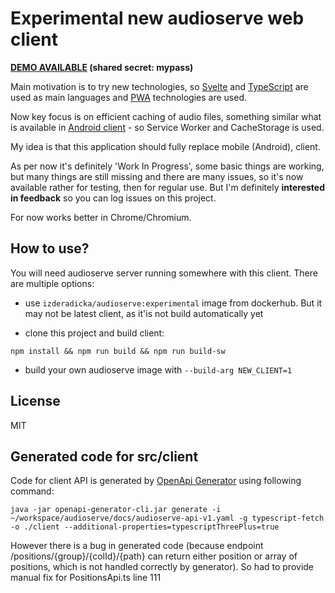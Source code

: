 # Experimental new audioserve web client 
**[DEMO AVAILABLE](https://audioserve-new.zderadicka.eu) (shared secret: mypass)**
  
Main motivation is to try new technologies, so [Svelte](https://svelte.dev) and [TypeScript](https://www.typescriptlang.org/) are used as main languages and [PWA](https://developer.mozilla.org/en-US/docs/Web/Progressive_web_apps) technologies are used.

Now key focus is on efficient caching of audio files, something similar what is available in [Android client](https://github.com/izderadicka/audioserve-android) - so Service Worker and CacheStorage is used.

My idea is that this application should fully replace mobile (Android), client.

As per now it's definitely 'Work In Progress',  some basic things are working, but many things are still missing and there are many issues, so it's now available rather for testing, then for regular use.  But I'm definitely **interested in feedback** so you can log issues on this project.

For now works better in Chrome/Chromium.

## How to use?

You will need audioserve server running somewhere with this client. There are multiple options:

- use `izderadicka/audioserve:experimental` image from dockerhub. But it may not be latest client, as it'is not build automatically yet
  
- clone this project and build client:

```
npm install && npm run build && npm run build-sw
```

- build your own audioserve image with `--build-arg NEW_CLIENT=1`

## License 
MIT

## Generated code for src/client

Code for client API is generated by [OpenApi Generator](https://github.com/OpenAPITools/openapi-generator) using following command:

```
java -jar openapi-generator-cli.jar generate -i ~/workspace/audioserve/docs/audioserve-api-v1.yaml -g typescript-fetch -o ./client --additional-properties=typescriptThreePlus=true
```

However there is a bug in generated code (because endpoint /positions/{group}/{colId}/{path} can return either position or array of positions, which is not handled correctly by generator). So had to provide manual fix for PositionsApi.ts line 111



